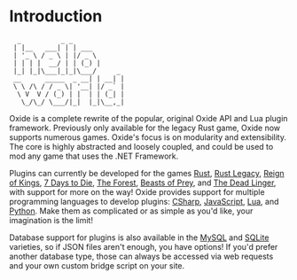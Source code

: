 # Introduction

```
  _          _ _             
 | |__   ___| | | ___        
 | '_ \ / _ \ | |/ _ \       
 | | | |  __/ | | (_) |      
 |_| |_|\___|_|_|\___/     _ 
 __      _____  _ __| | __| |
 \ \ /\ / / _ \| '__| |/ _` |
  \ V  V / (_) | |  | | (_| |
   \_/\_/ \___/|_|  |_|\__,_|
```

Oxide is a complete rewrite of the popular, original Oxide API and Lua plugin framework. Previously only available for the legacy Rust game, Oxide now supports numerous games. Oxide's focus is on modularity and extensibility. The core is highly abstracted and loosely coupled, and could be used to mod any game that uses the .NET Framework.

Plugins can currently be developed for the games [Rust](#rust), [Rust Legacy](#rust-legacy), [Reign of Kings](#reign-of-kings), [7 Days to Die](#7-days-to-die), [The Forest](#the-forest), [Beasts of Prey](#beasts-of-prey), and [The Dead Linger](#the-dead-linger), with support for more on the way! Oxide provides support for multiple programming languages to develop plugins: [CSharp](http://en.wikipedia.org/wiki/C_Sharp_(programming_language)), [JavaScript](http://en.wikipedia.org/wiki/JavaScript), [Lua](http://www.lua.org/), and [Python](http://en.wikipedia.org/wiki/Python_(programming_language)). Make them as complicated or as simple as you'd like, your imagination is the limit!

Database support for plugins is also available in the [MySQL](http://www.mysql.com/) and [SQLite](http://www.sqlite.org/) varieties, so if JSON files aren't enough, you have options! If you'd prefer another database type, those can always be accessed via web requests and your own custom bridge script on your site.

